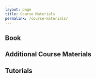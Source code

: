 ```yaml
---
layout: page
title: Course Materials
permalink: /course-materials/
---
```



## Book


 
## Additional Course Materials



## Tutorials

